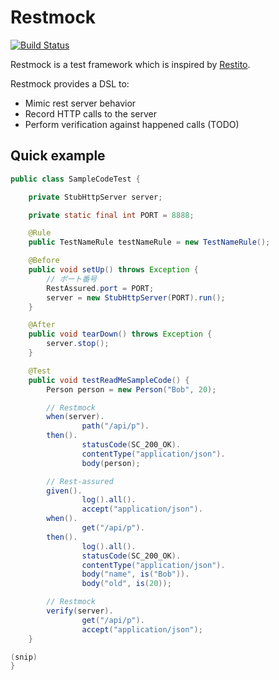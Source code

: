 # Restmock

[![Build Status](http://ci.buildria.com/job/restmock/badge/icon)](http://ci.buildria.com/job/restmock/)

Restmock is a test framework  which is inspired by [Restito](https://github.com/mkotsur/restito).

Restmock provides a DSL to:

 * Mimic rest server behavior
 * Record HTTP calls to the server
 * Perform verification against happened calls (TODO)


## Quick example


``` java
public class SampleCodeTest {

    private StubHttpServer server;

    private static final int PORT = 8888;

    @Rule
    public TestNameRule testNameRule = new TestNameRule();

    @Before
    public void setUp() throws Exception {
        // ポート番号
        RestAssured.port = PORT;
        server = new StubHttpServer(PORT).run();
    }

    @After
    public void tearDown() throws Exception {
        server.stop();
    }

    @Test
    public void testReadMeSampleCode() {
        Person person = new Person("Bob", 20);

        // Restmock
        when(server).
                path("/api/p").
        then().
                statusCode(SC_200_OK).
                contentType("application/json").
                body(person);

        // Rest-assured
        given().
                log().all().
                accept("application/json").
        when().
                get("/api/p").
        then().
                log().all().
                statusCode(SC_200_OK).
                contentType("application/json").
                body("name", is("Bob")).
                body("old", is(20));

        // Restmock
        verify(server).
                get("/api/p").
                accept("application/json");
    }

(snip)
}
```
